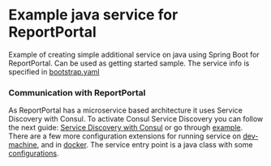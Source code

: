 # Example java service for ReportPortal

Example of creating simple additional service on java using Spring Boot for ReportPortal. Can be used 
as getting started sample. The service info is specified in [bootstrap.yaml](https://github.com/reportportal/example-service-java/blob/master/src/main/resources/bootstrap.yaml)

### Communication with ReportPortal

As ReportPortal has a microservice based architecture it uses Service Discovery with Consul.
To activate Consul Service Discovery you can follow the next guide: 
[Service Discovery with Consul](http://cloud.spring.io/spring-cloud-consul/multi/multi_spring-cloud-consul-discovery.html) 
or go through [example](https://github.com/reportportal/example-service-java/blob/master/src/main/resources/application.yaml).
There are a few more configuration extensions for running service on 
[dev-machine](https://github.com/reportportal/example-service-java/blob/master/src/main/resources/application-dev-mac.yaml),
and in [docker](https://github.com/reportportal/example-service-java/blob/master/src/main/resources/application-docker.yaml).
The service entry point is a java class with some [configurations](https://github.com/reportportal/example-service-java/blob/readme/src/main/java/com/epam/reportportal/extension/myproject/MyApp.java).